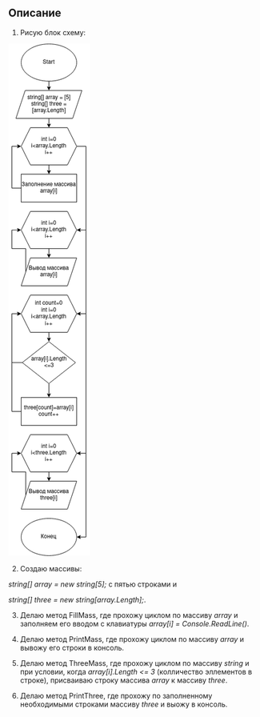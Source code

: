 ## Описание

1. Рисую блок схему:

![](CheckToWork1.drawio.png) 

2. Создаю массивы:

*string[] array = new string[5];* с пятью строками и 

*string[] three = new string[array.Length];*. 

3. Делаю метод FillMass, где прохожу циклом по массиву *array* и заполняем его вводом с клавиатуры *array[i] = Console.ReadLine()*.

4. Делаю метод PrintMass, где прохожу циклом по массиву *array* и вывожу его строки в консоль.

5. Делаю метод ThreeMass, где прохожу циклом по массиву *string* и при условии, когда *array[i].Length <= 3* (колличество эллементов в строке), присваиваю строку массива *array* к массиву *three*.

4. Делаю метод PrintThree, где прохожу по заполненному необходимыми строками массиву *three* и выожу в консоль.
